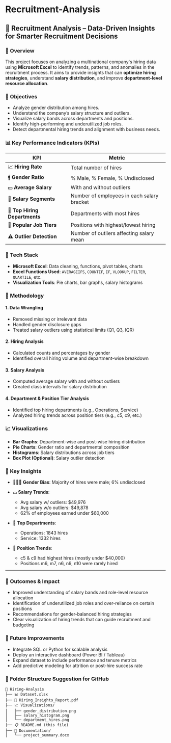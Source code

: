 # Recruitment-Analysis
## 📁 Recruitment Analysis – Data-Driven Insights for Smarter Recruitment Decisions

### 📌 Overview

This project focuses on analyzing a multinational company's hiring data using **Microsoft Excel** to identify trends, patterns, and anomalies in the recruitment process. It aims to provide insights that can **optimize hiring strategies**, understand **salary distribution**, and improve **department-level resource allocation**.

### 🎯 Objectives

* Analyze gender distribution among hires.
* Understand the company’s salary structure and outliers.
* Visualize salary bands across departments and positions.
* Identify high-performing and underutilized job roles.
* Detect departmental hiring trends and alignment with business needs.

### 📊 Key Performance Indicators (KPIs)

| KPI                           | Metric                                     |
| ----------------------------- | ------------------------------------------ |
| 📈 **Hiring Rate**            | Total number of hires                      |
| 🚹 **Gender Ratio**           | % Male, % Female, % Undisclosed            |
| 💵 **Average Salary**         | With and without outliers                  |
| 🧮 **Salary Segments**        | Number of employees in each salary bracket |
| 🏢 **Top Hiring Departments** | Departments with most hires                |
| 👔 **Popular Job Tiers**      | Positions with highest/lowest hiring       |
| ⚠️ **Outlier Detection**      | Number of outliers affecting salary mean   |

### 🧰 Tech Stack

* **Microsoft Excel**: Data cleaning, functions, pivot tables, charts
* **Excel Functions Used**: `AVERAGEIFS`, `COUNTIF`, `IF`, `VLOOKUP`, `FILTER`, `QUARTILE`, etc.
* **Visualization Tools**: Pie charts, bar graphs, salary histograms

### 🔎 Methodology

#### 1. **Data Wrangling**

* Removed missing or irrelevant data
* Handled gender disclosure gaps
* Treated salary outliers using statistical limits (Q1, Q3, IQR)

#### 2. **Hiring Analysis**

* Calculated counts and percentages by gender
* Identified overall hiring volume and department-wise breakdown

#### 3. **Salary Analysis**

* Computed average salary with and without outliers
* Created class intervals for salary distribution

#### 4. **Department & Position Tier Analysis**

* Identified top hiring departments (e.g., Operations, Service)
* Analyzed hiring trends across position tiers (e.g., c5, c9, etc.)

### 📈 Visualizations

* **Bar Graphs**: Department-wise and post-wise hiring distribution
* **Pie Charts**: Gender ratio and departmental composition
* **Histograms**: Salary distributions across job tiers
* **Box Plot (Optional)**: Salary outlier detection

### 📌 Key Insights

* 🧑‍🤝‍🧑 **Gender Bias**: Majority of hires were male; 6% undisclosed
* 💵 **Salary Trends**:

  * Avg salary w/ outliers: \$49,976
  * Avg salary w/o outliers: \$49,878
  * 62% of employees earned under \$60,000
* 🏢 **Top Departments**:

  * Operations: 1843 hires
  * Service: 1332 hires
* 👔 **Position Trends**:

  * c5 & c9 had highest hires (mostly under \$40,000)
  * Positions m6, m7, n6, n9, n10 were rarely hired

---

### 🚀 Outcomes & Impact

* Improved understanding of salary bands and role-level resource allocation
* Identification of underutilized job roles and over-reliance on certain positions
* Recommendations for gender-balanced hiring strategies
* Clear visualization of hiring trends that can guide recruitment and budgeting

### 🔧 Future Improvements

* Integrate SQL or Python for scalable analysis
* Deploy an interactive dashboard (Power BI / Tableau)
* Expand dataset to include performance and tenure metrics
* Add predictive modeling for attrition or post-hire success rate


### 📎 Folder Structure Suggestion for GitHub

```
📁 Hiring-Analysis
├── 📊 Dataset.xlsx
├── 📄 Hiring_Insights_Report.pdf
├── 📈 Visualizations/
│   ├── gender_distribution.png
│   ├── salary_histogram.png
│   └── department_hires.png
├── 📋 README.md (this file)
├── 📂 Documentation/
│   └── project_summary.docx

